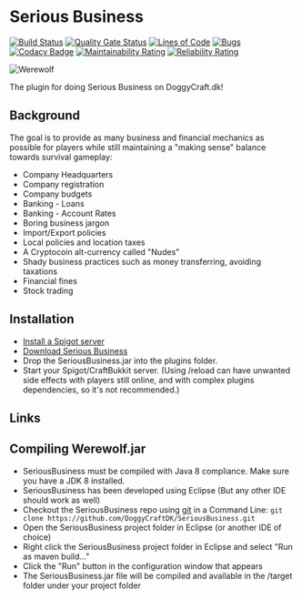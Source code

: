 Serious Business
======

[![Build Status](https://travis-ci.com/DoggyCraftDK/Werewolf.svg?branch=master)](https://travis-ci.com/DoggyCraftDK/SeriousBusiness)
[![Quality Gate Status](https://sonarcloud.io/api/project_badges/measure?project=DogOnFire_SeriousBusiness&metric=alert_status)](https://sonarcloud.io/dashboard?id=DogOnFire_SeriousBusiness)
[![Lines of Code](https://sonarcloud.io/api/project_badges/measure?project=DogOnFire_SeriousBusiness&metric=ncloc)](https://sonarcloud.io/dashboard?id=DogOnFire_SeriousBusiness)
[![Bugs](https://sonarcloud.io/api/project_badges/measure?project=DogOnFire_SeriousBusiness&metric=bugs)](https://sonarcloud.io/dashboard?id=DogOnFire_SeriousBusiness)
[![Codacy Badge](https://api.codacy.com/project/badge/Grade/8296799b90684dbe8745823d38e26bf0)](https://www.codacy.com/app/Fido2603/Werewolf?utm_source=github.com&amp;utm_medium=referral&amp;utm_content=DoggyCraftDK/Werewolf&amp;utm_campaign=Badge_Grade)
[![Maintainability Rating](https://sonarcloud.io/api/project_badges/measure?project=DogOnFire_SeriousBusiness&metric=sqale_rating)](https://sonarcloud.io/dashboard?id=DogOnFire_SeriousBusiness)
[![Reliability Rating](https://sonarcloud.io/api/project_badges/measure?project=DogOnFire_SeriousBusiness&metric=reliability_rating)](https://sonarcloud.io/dashboard?id=DogOnFire_SeriousBusiness)

![Werewolf](http://www.mcintyre.co.za/wp-content/uploads/2019/03/business-meeting-ss-1920.jpg)

The plugin for doing Serious Business on DoggyCraft.dk!

Background
---------
The goal is to provide as many business and financial mechanics as possible for players while still maintaining a "making sense" balance towards survival gameplay:

* Company Headquarters
* Company registration
* Company budgets
* Banking - Loans
* Banking - Account Rates
* Boring business jargon
* Import/Export policies
* Local policies and location taxes
*	A Cryptocoin alt-currency called "Nudes"
* Shady business practices such as money transferring, avoiding taxations
* Financial fines
*	Stock trading

Installation
---------
*	[Install a Spigot server](https://github.com/DogOnFire/Werewolf/#obtain-a-build-of-spigot)
*	[Download Serious Business](https://github.com/DogOnFire/Werewolf/#download)
*	Drop the SeriousBusiness.jar into the plugins folder.
*	Start your Spigot/CraftBukkit server. (Using /reload can have unwanted side effects with players still online, and with complex plugins dependencies, so it's not recommended.)

Links
---------

Compiling Werewolf.jar
---------
*	SeriousBusiness must be compiled with Java 8 compliance. Make sure you have a JDK 8 installed.
*	SeriousBusiness has been developed using Eclipse (But any other IDE should work as well)
*	Checkout the SeriousBusiness repo using [git](https://git-scm.com/downloads) in a Command Line: `git clone https://github.com/DoggyCraftDK/SeriousBusiness.git`
*	Open the SeriousBusiness project folder in Eclipse (or another IDE of choice)
*	Right click the SeriousBusiness project folder in Eclipse and select "Run as maven build..."
*	Click the "Run" button in the configuration window that appears
*	The SeriousBusiness.jar file will be compiled and available in the /target folder under your project folder
